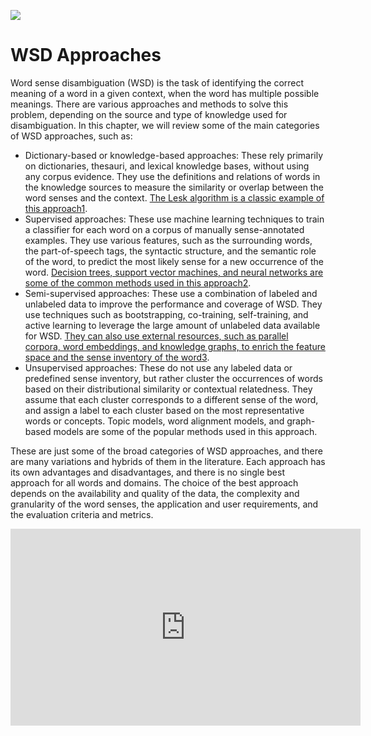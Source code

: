 ![](https://cdn.sketchbubble.com/pub/media/catalog/product/optimized1/2/4/2442a9d6d4639670d44d8128bb48b77e37686bf9537961e205a61aed56232949/word-sense-disambiguation-mc-slide2.png)

# WSD Approaches

Word sense disambiguation (WSD) is the task of identifying the correct meaning of a word in a given context, when the word has multiple possible meanings. There are various approaches and methods to solve this problem, depending on the source and type of knowledge used for disambiguation. In this chapter, we will review some of the main categories of WSD approaches, such as:

- Dictionary-based or knowledge-based approaches: These rely primarily on dictionaries, thesauri, and lexical knowledge bases, without using any corpus evidence. They use the definitions and relations of words in the knowledge sources to measure the similarity or overlap between the word senses and the context. [The Lesk algorithm is a classic example of this approach](https://www.tutorialspoint.com/natural_language_processing/natural_language_processing_word_sense_disambiguation.htm)[1](https://www.tutorialspoint.com/natural_language_processing/natural_language_processing_word_sense_disambiguation.htm).
- Supervised approaches: These use machine learning techniques to train a classifier for each word on a corpus of manually sense-annotated examples. They use various features, such as the surrounding words, the part-of-speech tags, the syntactic structure, and the semantic role of the word, to predict the most likely sense for a new occurrence of the word. [Decision trees, support vector machines, and neural networks are some of the common methods used in this approach](https://en.wikipedia.org/wiki/Word-sense_disambiguation)[2](https://en.wikipedia.org/wiki/Word-sense_disambiguation).
- Semi-supervised approaches: These use a combination of labeled and unlabeled data to improve the performance and coverage of WSD. They use techniques such as bootstrapping, co-training, self-training, and active learning to leverage the large amount of unlabeled data available for WSD. [They can also use external resources, such as parallel corpora, word embeddings, and knowledge graphs, to enrich the feature space and the sense inventory of the word](https://content.aucklanddesignmanual.co.nz/regulations/technical-guidance/wsd/details/guidance/introduction/sections/wsdapproachestostormwatermanagement/Pages/default.aspx)[3](https://content.aucklanddesignmanual.co.nz/regulations/technical-guidance/wsd/details/guidance/introduction/sections/wsdapproachestostormwatermanagement/Pages/default.aspx).
- Unsupervised approaches: These do not use any labeled data or predefined sense inventory, but rather cluster the occurrences of words based on their distributional similarity or contextual relatedness. They assume that each cluster corresponds to a different sense of the word, and assign a label to each cluster based on the most representative words or concepts. Topic models, word alignment models, and graph-based models are some of the popular methods used in this approach.

These are just some of the broad categories of WSD approaches, and there are many variations and hybrids of them in the literature. Each approach has its own advantages and disadvantages, and there is no single best approach for all words and domains. The choice of the best approach depends on the availability and quality of the data, the complexity and granularity of the word senses, the application and user requirements, and the evaluation criteria and metrics.

<iframe width="560" height="315" src="https://www.youtube.com/embed/bJQ24a1HYyU?si=0Pfj3oonxBZpcvd1" title="YouTube video player" frameborder="0" allow="accelerometer; autoplay; clipboard-write; encrypted-media; gyroscope; picture-in-picture; web-share" allowfullscreen></iframe>